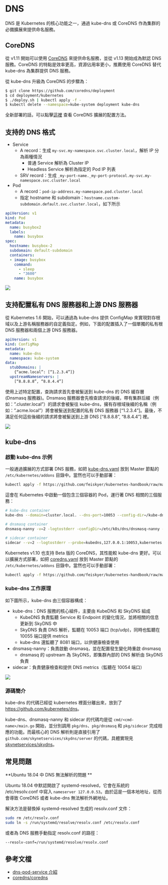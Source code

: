 # DNS

DNS 是 Kubernetes 的核心功能之一，通過 kube-dns 或 CoreDNS 作為集群的必備擴展來提供命名服務。

## CoreDNS

從 v1.11 開始可以使用 [CoreDNS](https://coredns.io/) 來提供命名服務，並從 v1.13 開始成為默認 DNS 服務。CoreDNS 的特點是效率更高，資源佔用率更小，推薦使用 CoreDNS 替代 kube-dns 為集群提供 DNS 服務。

從 kube-dns 升級為 CoreDNS 的步驟為：

```sh
$ git clone https://github.com/coredns/deployment
$ cd deployment/kubernetes
$ ./deploy.sh | kubectl apply -f -
$ kubectl delete --namespace=kube-system deployment kube-dns
```

全新部署的話，可以點擊[這裡](https://github.com/kubernetes/kubernetes/tree/master/cluster/addons/dns) 查看 CoreDNS 擴展的配置方法。

## 支持的 DNS 格式

- Service
  - A record：生成 `my-svc.my-namespace.svc.cluster.local`，解析 IP 分為兩種情況
    - 普通 Service 解析為 Cluster IP
    - Headless Service 解析為指定的 Pod IP 列表
  - SRV record：生成 `_my-port-name._my-port-protocol.my-svc.my-namespace.svc.cluster.local`
- Pod
  - A record：`pod-ip-address.my-namespace.pod.cluster.local`
  - 指定 hostname 和 subdomain：`hostname.custom-subdomain.default.svc.cluster.local`，如下所示

```yaml
apiVersion: v1
kind: Pod
metadata:
  name: busybox2
  labels:
    name: busybox
spec:
  hostname: busybox-2
  subdomain: default-subdomain
  containers:
  - image: busybox
    command:
      - sleep
      - "3600"
    name: busybox
```

![](images/dns-demo.png)

## 支持配置私有 DNS 服務器和上游 DNS 服務器

從 Kubernetes 1.6 開始，可以通過為 kube-dns 提供 ConfigMap 來實現對存根域以及上游名稱服務器的自定義指定。例如，下面的配置插入了一個單獨的私有根 DNS 服務器和兩個上游 DNS 服務器。

```yaml
apiVersion: v1
kind: ConfigMap
metadata:
  name: kube-dns
  namespace: kube-system
data:
  stubDomains: |
    {“acme.local”: [“1.2.3.4”]}
  upstreamNameservers: |
    [“8.8.8.8”, “8.8.4.4”]
```
使用上述特定配置，查詢請求首先會被髮送到 kube-dns 的 DNS 緩存層 (Dnsmasq 服務器)。Dnsmasq 服務器會先檢查請求的後綴，帶有集群后綴（例如：”.cluster.local”）的請求會被髮往 kube-dns，擁有存根域後綴的名稱（例如：”.acme.local”）將會被髮送到配置的私有 DNS 服務器 [“1.2.3.4”]。最後，不滿足任何這些後綴的請求將會被髮送到上游 DNS [“8.8.8.8”, “8.8.4.4”] 裡。

![](images/kube-dns-upstream.png)

## kube-dns

### 啟動 kube-dns 示例

一般通過擴展的方式部署 DNS 服務，如把 [kube-dns.yaml](https://github.com/feiskyer/kubernetes-handbook/raw/master/manifests/kubedns/kube-dns.yaml) 放到 Master 節點的 `/etc/kubernetes/addons` 目錄中。當然也可以手動部署：

```sh
kubectl apply -f https://github.com/feiskyer/kubernetes-handbook/raw/master/manifests/kubedns/kube-dns.yaml
```

這會在 Kubernetes 中啟動一個包含三個容器的 Pod，運行著 DNS 相關的三個服務：

```sh
# kube-dns container
kube-dns --domain=cluster.local. --dns-port=10053 --config-dir=/kube-dns-config --v=2

# dnsmasq container
dnsmasq-nanny -v=2 -logtostderr -configDir=/etc/k8s/dns/dnsmasq-nanny -restartDnsmasq=true -- -k --cache-size=1000 --log-facility=- --server=127.0.0.1#10053

# sidecar container
sidecar --v=2 --logtostderr --probe=kubedns,127.0.0.1:10053,kubernetes.default.svc.cluster.local.,5,A --probe=dnsmasq,127.0.0.1:53,kubernetes.default.svc.cluster.local.,5,A
```

Kubernetes v1.10 也支持 Beta 版的 CoreDNS，其性能較 kube-dns 更好。可以以擴展方式部署，如把 [coredns.yaml](https://github.com/feiskyer/kubernetes-handbook/blob/master/manifests/kubedns/coredns.yaml) 放到 Master 節點的 `/etc/kubernetes/addons` 目錄中。當然也可以手動部署：

```sh
kubectl apply -f https://github.com/feiskyer/kubernetes-handbook/raw/master/manifests/kubedns/coredns.yaml
```

### kube-dns 工作原理

如下圖所示，kube-dns 由三個容器構成：

- kube-dns：DNS 服務的核心組件，主要由 KubeDNS 和 SkyDNS 組成
  - KubeDNS 負責監聽 Service 和 Endpoint 的變化情況，並將相關的信息更新到 SkyDNS 中
  - SkyDNS 負責 DNS 解析，監聽在 10053 端口 (tcp/udp)，同時也監聽在 10055 端口提供 metrics
  - kube-dns 還監聽了 8081 端口，以供健康檢查使用
- dnsmasq-nanny：負責啟動 dnsmasq，並在配置發生變化時重啟 dnsmasq
  - dnsmasq 的 upstream 為 SkyDNS，即集群內部的 DNS 解析由 SkyDNS 負責
- sidecar：負責健康檢查和提供 DNS metrics（監聽在 10054 端口）

![](images/kube-dns.png)

### 源碼簡介

kube-dns 的代碼已經從 kubernetes 裡面分離出來，放到了 <https://github.com/kubernetes/dns>。

kube-dns、dnsmasq-nanny 和 sidecar 的代碼均是從 `cmd/<cmd-name>/main.go` 開始，並分別調用 `pkg/dns`、`pkg/dnsmasq` 和 `pkg/sidecar` 完成相應的功能。而最核心的 DNS 解析則是直接引用了 `github.com/skynetservices/skydns/server` 的代碼，具體實現見 [skynetservices/skydns](https://github.com/skynetservices/skydns/tree/master/server)。



## 常見問題

**Ubuntu 18.04 中 DNS 無法解析的問題 **

Ubuntu 18.04 中默認開啟了 systemd-resolved，它會在系統的 /etc/resolv.conf 中寫入 `nameserver 127.0.0.53`。由於這是一個本地地址，從而會導致 CoreDNS 或者 kube-dns 無法解析外網地址。

解決方法是替換掉 systemd-resolved 生成的 resolv.conf 文件：

```sh
sudo rm /etc/resolv.conf
sudo ln -s /run/systemd/resolve/resolv.conf /etc/resolv.conf
```

或者為 DNS 服務手動指定 resolv.conf 的路徑：

```sh
--resolv-conf=/run/systemd/resolve/resolv.conf
```

## 參考文檔

- [dns-pod-service 介紹](https://kubernetes.io/docs/concepts/services-networking/dns-pod-service/)
- [coredns/coredns](https://github.com/coredns/coredns)
